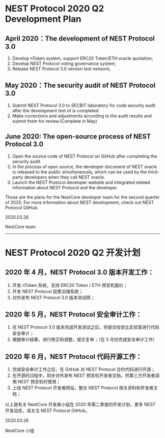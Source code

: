 # NEST Protocol 2020 Q2 Development Plan

## April 2020：The development of NEST Protocol 3.0 

1. Develop nToken system, support ERC20 Token/ETH oracle quotation;
2. Develop NEST Protocol voting governance system;
3. Release NEST Protocol 3.0 version test network;

## May 2020：The security audit of NEST Protocol 3.0 

1. Submit NEST Protocol 3.0 to SECBIT laboratory for code security audit after the development test of is completed.
2. Make corrections and adjustments according to the audit results and submit them for review.(Complete in May)

## June 2020: The open-source process of NEST Protocol 3.0

1. Open the source code of NEST Protocol on GitHub after completing the security audit.
2. In the process of open source, the developer document of NEST oracle is released to the public simultaneously, which can be used by the third-party developers when they call NEST oracle.
3. Launch the NEST Protocol developer website and integrated related information about NEST Protocol and the developer.


Those are the plans for the NestCore developer team for the second quarter of 2020. For more information about NEST development, check out NEST Protocol GitHub.


2020.03.26

NestCore team


---


# NEST Protocol 2020 Q2 开发计划

## 2020 年 4 月，NEST Protocol 3.0 版本开发工作：

1. 开发 nToken 系统，支持 ERC20 Token / ETH 预言机报价；
2. 开发 NEST Protocol 投票治理系统；
3. 对外发布 NEST Protocol 3.0 版本测试网；

## 2020 年 5 月，NEST Protocol 安全审计工作：

1. 在 NEST Protocol 3.0 版本完成开发测试之后，将提交给安比实验室进行代码安全审计；
2. 根据审计结果，进行修正和调整，提交复审；（在 5 月份完成安全审计工作）

## 2020 年 6 月，NEST Protocol 代码开源工作：

1. 完成安全审计工作之后，在 GitHub 对 NEST Protocol 合约代码进行开源；
2. 在开源的过程中，同步对外发布 NEST 预言机开发者文档，供第三方开发者调用 NEST 预言机时使用；
3. 上线 NEST Protocol 开发者网站，整合 NEST Protocol 相关资料和开发者文档；


以上是有关 NestCore 开发者小组在 2020 年第二季度的开发计划，更多 NEST 开发动态，请关注 NEST Protocol GitHub。 


2020.03.26

NestCore 小组
